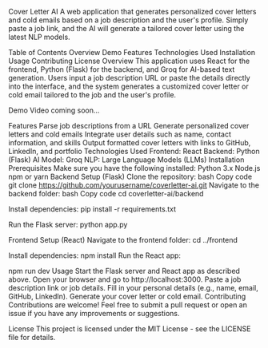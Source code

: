 Cover Letter AI
A web application that generates personalized cover letters and cold emails based on a job description and the user's profile. Simply paste a job link, and the AI will generate a tailored cover letter using the latest NLP models.

Table of Contents
Overview
Demo
Features
Technologies Used
Installation
Usage
Contributing
License
Overview
This application uses React for the frontend, Python (Flask) for the backend, and Groq for AI-based text generation. Users input a job description URL or paste the details directly into the interface, and the system generates a customized cover letter or cold email tailored to the job and the user's profile.

Demo
Video coming soon...

Features
Parse job descriptions from a URL
Generate personalized cover letters and cold emails
Integrate user details such as name, contact information, and skills
Output formatted cover letters with links to GitHub, LinkedIn, and portfolio
Technologies Used
Frontend: React
Backend: Python (Flask)
AI Model: Groq
NLP: Large Language Models (LLMs)
Installation
Prerequisites
Make sure you have the following installed:
Python 3.x
Node.js
npm or yarn
Backend Setup (Flask)
Clone the repository:
bash
Copy code
git clone https://github.com/yourusername/coverletter-ai.git
Navigate to the backend folder:
bash
Copy code
cd coverletter-ai/backend

Install dependencies:
pip install -r requirements.txt

Run the Flask server:
python app.py


Frontend Setup (React)
Navigate to the frontend folder:
cd ../frontend

Install dependencies:
npm install
Run the React app:

npm run dev
Usage
Start the Flask server and React app as described above.
Open your browser and go to http://localhost:3000.
Paste a job description link or job details.
Fill in your personal details (e.g., name, email, GitHub, LinkedIn).
Generate your cover letter or cold email.
Contributing
Contributions are welcome! Feel free to submit a pull request or open an issue if you have any improvements or suggestions.

License
This project is licensed under the MIT License - see the LICENSE file for details.
